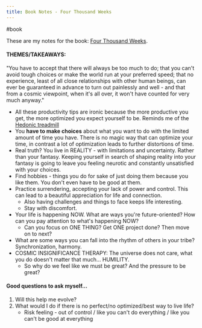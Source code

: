 ```yaml
---
title: Book Notes - Four Thousand Weeks
---
```

#book 

These are my notes for the book: [Four Thousand Weeks](https://en.wikipedia.org/wiki/Four_Thousand_Weeks:_Time_Management_for_Mortals). 

#### THEMES/TAKEAWAYS: 
"You have to accept that there will always be too much to do; that you can't avoid tough choices or make the world run at your preferred speed; that no experience, least of all close relationships with other human beings, can ever be guaranteed in advance to turn out painlessly and well - and that from a cosmic viewpoint, when it's all over, it won't have counted for very much anyway."

- All these productivity tips are ironic because the more productive you get, the more optimized you expect yourself to be. Reminds me of the [Hedonic treadmill](https://www.psychologytoday.com/us/basics/hedonic-treadmill)
- You **have to make choices** about what you want to do with the limited amount of time you have. There is no magic way that can optimize your time, in contrast a lot of optimization leads to further distortions of time. 
- Real truth? You live in REALITY - with limitations and uncertainty. Rather than your fantasy. Keeping yourself in search of shaping reality into your fantasy is going to leave you feeling neurotic and constantly unsatisfied with your choices.
- Find hobbies - things you do for sake of just doing them because you like them. You don't even have to be good at them. 
- Practice surrendering, accepting your lack of power and control. This can lead to a beautiful appreciation for life and connection. 
	- Also having challenges and things to face keeps life interesting. 
	- Stay with discomfort.
- Your life is happening NOW. What are ways you're future-oriented? How can you pay attention to what's happening NOW?
	- Can you focus on ONE THING? Get ONE project done? Then move on to next? 
- What are some ways you can fall into the rhythm of others in your tribe? Synchronization, harmony. 
- COSMIC INSIGNIFICANCE THERAPY: The universe does not care, what you do doesn't matter that much... HUMILITY. 
	- So why do we feel like we must be great? And the pressure to be great? 


#### Good questions to ask myself...  
1. Will this help me evolve?
2. What would I do if there is no perfect/no optimized/best way to live life?
	- Risk feeling - out of control / like you can't do everything / like you can't be good at everything